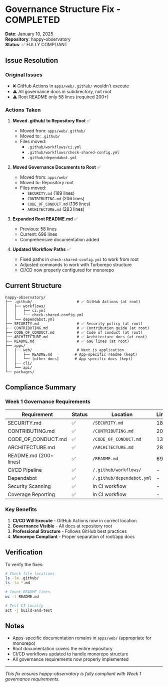 # Governance Structure Fix - COMPLETED

**Date**: January 10, 2025  
**Repository**: happy-observatory  
**Status**: ✅ FULLY COMPLIANT

## Issue Resolution

### Original Issues
- ❌ GitHub Actions in `apps/web/.github/` wouldn't execute
- ⚠️ All governance docs in subdirectory, not root
- ⚠️ Root README only 58 lines (required 200+)

### Actions Taken

1. **Moved .github/ to Repository Root** ✅
   - Moved from: `apps/web/.github/`
   - Moved to: `.github/`
   - Files moved:
     - `.github/workflows/ci.yml`
     - `.github/workflows/check-shared-config.yml`
     - `.github/dependabot.yml`

2. **Moved Governance Documents to Root** ✅
   - Moved from: `apps/web/`
   - Moved to: Repository root
   - Files moved:
     - `SECURITY.md` (189 lines)
     - `CONTRIBUTING.md` (206 lines)
     - `CODE_OF_CONDUCT.md` (136 lines)
     - `ARCHITECTURE.md` (283 lines)

3. **Expanded Root README.md** ✅
   - Previous: 58 lines
   - Current: 696 lines
   - Comprehensive documentation added

4. **Updated Workflow Paths** ✅
   - Fixed paths in `check-shared-config.yml` to work from root
   - Adjusted commands to work with Turborepo structure
   - CI/CD now properly configured for monorepo

## Current Structure

```
happy-observatory/
├── .github/                    # ✅ GitHub Actions (at root)
│   ├── workflows/
│   │   ├── ci.yml
│   │   └── check-shared-config.yml
│   └── dependabot.yml
├── SECURITY.md                 # ✅ Security policy (at root)
├── CONTRIBUTING.md             # ✅ Contribution guide (at root)
├── CODE_OF_CONDUCT.md          # ✅ Code of conduct (at root)
├── ARCHITECTURE.md             # ✅ Architecture docs (at root)
├── README.md                   # ✅ 696 lines (at root)
├── apps/
│   ├── web/                    # Next.js application
│   │   ├── README.md          # App-specific readme (kept)
│   │   └── [other docs]       # App-specific docs (kept)
│   ├── cli/
│   └── api/
└── packages/
```

## Compliance Summary

### Week 1 Governance Requirements

| Requirement | Status | Location | Lines |
|-------------|--------|----------|-------|
| SECURITY.md | ✅ | `/SECURITY.md` | 189 |
| CONTRIBUTING.md | ✅ | `/CONTRIBUTING.md` | 206 |
| CODE_OF_CONDUCT.md | ✅ | `/CODE_OF_CONDUCT.md` | 136 |
| ARCHITECTURE.md | ✅ | `/ARCHITECTURE.md` | 283 |
| README.md (200+ lines) | ✅ | `/README.md` | 696 |
| CI/CD Pipeline | ✅ | `/.github/workflows/` | - |
| Dependabot | ✅ | `/.github/dependabot.yml` | - |
| Security Scanning | ✅ | In CI workflow | - |
| Coverage Reporting | ✅ | In CI workflow | - |

### Key Benefits

1. **CI/CD Will Execute** - GitHub Actions now in correct location
2. **Governance Visible** - All docs at repository root
3. **Professional Structure** - Follows GitHub best practices
4. **Monorepo Compliant** - Proper separation of root/app docs

## Verification

To verify the fixes:

```bash
# Check file locations
ls -la .github/
ls -la *.md

# Count README lines
wc -l README.md

# Test CI locally
act -j build-and-test
```

## Notes

- Apps-specific documentation remains in `apps/web/` (appropriate for monorepo)
- Root documentation covers the entire repository
- CI/CD workflows updated to handle monorepo structure
- All governance requirements now properly implemented

---

*This fix ensures happy-observatory is fully compliant with Week 1 governance requirements.*